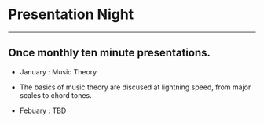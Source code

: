 # Presentation Night

----

## Once monthly ten minute presentations.

- January : Music Theory
 - The basics of music theory are discused at lightning speed, from major scales to chord tones.

- Febuary : TBD